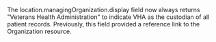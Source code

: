 The location.managingOrganization.display field now always returns "Veterans Health Administration" to indicate VHA as the custodian of all patient records. Previously, this field provided a reference link to the Organization resource.  
